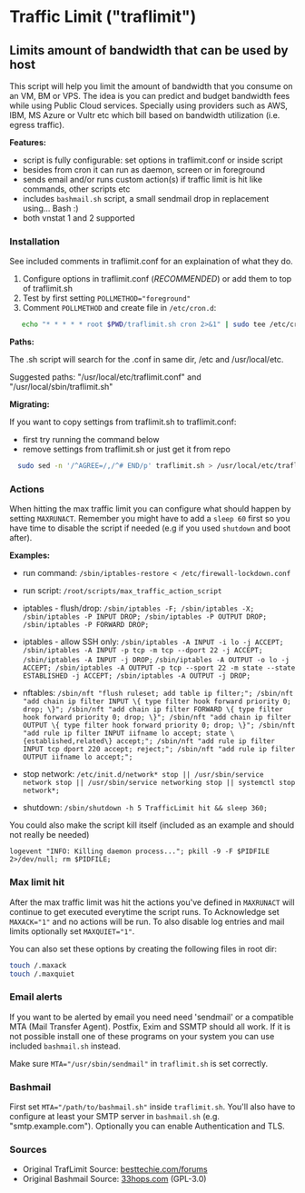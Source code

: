 # Traffic Limit ("traflimit")

## Limits amount of bandwidth that can be used by host

This script will help you limit the amount of bandwidth that you consume on an VM, BM or VPS. The idea is you can predict and budget bandwidth fees while using Public Cloud services. Specially using providers such as AWS, IBM, MS Azure or Vultr etc which bill based on bandwidth utilization (i.e. egress traffic).

**Features:**

- script is fully configurable: set options in traflimit.conf or inside script
- besides from cron it can run as daemon, screen or in foreground
- sends email and/or runs custom action(s) if traffic limit is hit like commands, other scripts etc
- includes `bashmail.sh` script, a small sendmail drop in replacement using... Bash :)
- both vnstat 1 and 2 supported

### Installation

See included comments in traflimit.conf for an explaination of what they do.

1) Configure options in traflimit.conf (*RECOMMENDED*) or add them to top of traflimit.sh
2) Test by first setting `POLLMETHOD="foreground"`
3) Comment `POLLMETHOD` and create file in `/etc/cron.d`:

``` bash
   echo "* * * * * root $PWD/traflimit.sh cron 2>&1" | sudo tee /etc/cron.d/traflimit
```

**Paths:**

The .sh script will search for the .conf in same dir, /etc and /usr/local/etc.

Suggested paths: "/usr/local/etc/traflimit.conf" and "/usr/local/sbin/traflimit.sh"

**Migrating:**

If you want to copy settings from traflimit.sh to traflimit.conf:

- first try running the command below 
- remove settings from traflimit.sh or just get it from repo

``` bash
  sudo sed -n '/^AGREE=/,/^# END/p' traflimit.sh > /usr/local/etc/traflimit.conf`
```

### Actions

When hitting the max traffic limit you can configure what should happen by setting `MAXRUNACT`. Remember you might have to add a `sleep 60` first so you have time to disable the script if needed (e.g if you used `shutdown` and boot after).

**Examples:**

- run command: `/sbin/iptables-restore < /etc/firewall-lockdown.conf`

- run script: `/root/scripts/max_traffic_action_script`

- iptables - flush/drop: `/sbin/iptables -F; /sbin/iptables -X; /sbin/iptables -P INPUT DROP; /sbin/iptables -P OUTPUT DROP; /sbin/iptables -P FORWARD DROP;`

- iptables - allow SSH only: `/sbin/iptables -A INPUT -i lo -j ACCEPT; /sbin/iptables -A INPUT -p tcp -m tcp --dport 22 -j ACCEPT; /sbin/iptables -A INPUT -j DROP;` `/sbin/iptables -A OUTPUT -o lo -j ACCEPT; /sbin/iptables -A OUTPUT -p tcp --sport 22 -m state --state ESTABLISHED -j ACCEPT; /sbin/iptables -A OUTPUT -j DROP;`

- nftables: `/sbin/nft "flush ruleset; add table ip filter;"; /sbin/nft "add chain ip filter INPUT \{ type filter hook forward priority 0; drop; \}"; /sbin/nft "add chain ip filter FORWARD \{ type filter hook forward priority 0; drop; \}"; /sbin/nft "add chain ip filter OUTPUT \{ type filter hook forward priority 0; drop; \}"; /sbin/nft "add rule ip filter INPUT iifname lo accept; state \{established,related\} accept;"; /sbin/nft "add rule ip filter INPUT tcp dport 220 accept; reject;"; /sbin/nft "add rule ip filter OUTPUT iifname lo accept;";`

- stop network: `/etc/init.d/network* stop || /usr/sbin/service network stop || /usr/sbin/service networking stop || systemctl stop network*;`

- shutdown: `/sbin/shutdown -h 5 TrafficLimit hit && sleep 360;`

You could also make the script kill itself (included as an example and should not really be needed)

`logevent "INFO: Killing daemon process..."; pkill -9 -F $PIDFILE 2>/dev/null; rm $PIDFILE;`

### Max limit hit

After the max traffic limit was hit the actions you've defined in `MAXRUNACT` will continue to get executed everytime the script runs. To Acknowledge set `MAXACK="1"` and no actions will be run. To also disable log entries and mail limits optionally set `MAXQUIET="1"`.

You can also set these options by creating the following files in root dir:

``` bash
touch /.maxack
touch /.maxquiet
```

### Email alerts

If you want to be alerted by email you need need 'sendmail' or a compatible MTA (Mail Transfer Agent).
Postfix, Exim and SSMTP should all work. If it is not possible install one of these programs on your system you can use included `bashmail.sh` instead.

Make sure `MTA="/usr/sbin/sendmail"` in `traflimit.sh` is set correctly.

### Bashmail

First set `MTA="/path/to/bashmail.sh"` inside `traflimit.sh`. You'll also have to configure at least your SMTP server in `bashmail.sh` (e.g. "smtp.example.com"). Optionally you can enable Authentication and TLS.

### Sources

- Original TrafLimit Source: [besttechie.com/forums](https://www.besttechie.com/forums/topic/33745-linux-bandwidth-monitoring-script/)
- Original Bashmail Source: [33hops.com](https://33hops.com/send-email-from-bash-shell.html) (GPL-3.0)
